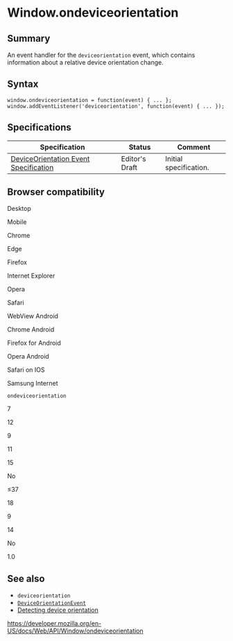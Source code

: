 Window.ondeviceorientation
==========================

Summary
-------

An event handler for the `deviceorientation` event, which contains information about a relative device orientation change.

Syntax
------

    window.ondeviceorientation = function(event) { ... };
    window.addEventListener('deviceorientation', function(event) { ... });

Specifications
--------------

<table><thead><tr class="header"><th>Specification</th><th>Status</th><th>Comment</th></tr></thead><tbody><tr class="odd"><td><a href="https://w3c.github.io/deviceorientation/">DeviceOrientation Event Specification</a></td><td><span class="spec-ed">Editor's Draft</span></td><td>Initial specification.</td></tr></tbody></table>

Browser compatibility
---------------------

Desktop

Mobile

Chrome

Edge

Firefox

Internet Explorer

Opera

Safari

WebView Android

Chrome Android

Firefox for Android

Opera Android

Safari on IOS

Samsung Internet

`ondeviceorientation`

7

12

9

11

15

No

≤37

18

9

14

No

1.0

See also
--------

-   `deviceorientation`
-   [`DeviceOrientationEvent`](../deviceorientationevent)
-   [Detecting device orientation](https://developer.mozilla.org/en-US/docs/Web/Events/Detecting_device_orientation)

<a href="https://developer.mozilla.org/en-US/docs/Web/API/Window/ondeviceorientation" class="_attribution-link">https://developer.mozilla.org/en-US/docs/Web/API/Window/ondeviceorientation</a>
